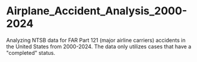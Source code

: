 # Airplane_Accident_Analysis_2000-2024

Analyzing NTSB data for FAR Part 121 (major airline carriers) accidents in the United States from 2000-2024. The data only utilizes cases that have a "completed" status.
